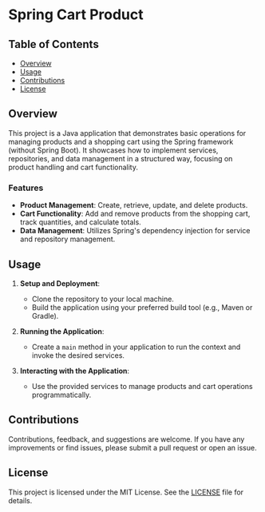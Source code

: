 # Spring Cart Product

## Table of Contents

- [Overview](#overview)
- [Usage](#usage)
- [Contributions](#contributions)
- [License](#license)

## Overview
This project is a Java application that demonstrates basic operations for managing products and a shopping cart using the Spring framework (without Spring Boot). It showcases how to implement services, repositories, and data management in a structured way, focusing on product handling and cart functionality.

### Features
- **Product Management**: Create, retrieve, update, and delete products.
- **Cart Functionality**: Add and remove products from the shopping cart, track quantities, and calculate totals.
- **Data Management**: Utilizes Spring's dependency injection for service and repository management.

## Usage
1. **Setup and Deployment**:
    - Clone the repository to your local machine.
    - Build the application using your preferred build tool (e.g., Maven or Gradle).

2. **Running the Application**:
    - Create a `main` method in your application to run the context and invoke the desired services.

3. **Interacting with the Application**:
    - Use the provided services to manage products and cart operations programmatically.

## Contributions
Contributions, feedback, and suggestions are welcome. If you have any improvements or find issues, please submit a pull request or open an issue.

## License
This project is licensed under the MIT License. See the [LICENSE](LICENSE) file for details.